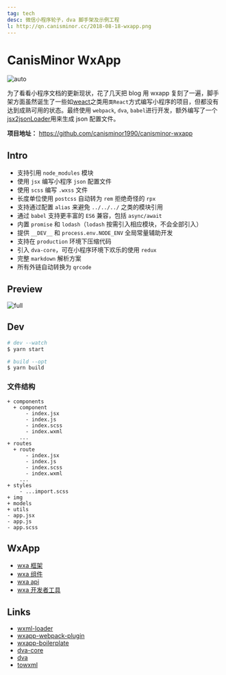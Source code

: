 ```yaml
---
tag: tech
desc: 微信小程序轮子，dva 脚手架及示例工程
l: http://qn.canisminor.cc/2018-08-18-wxapp.png
---
```


# CanisMinor WxApp

![auto](https://img.shields.io/github/release/canisminor1990/canisminor-wxapp.svg)

为了看看小程序文档的更新现状，花了几天把 blog 用 wxapp 复刻了一遍，脚手架方面虽然诞生了一些如[weact](https://github.com/haojy/weact)之类用`类React`方式编写小程序的项目，但都没有达到成熟可用的状态。最终使用 `webpack`, `dva`, `babel`进行开发，额外编写了一个[jsx2jsonLoader](https://github.com/canisminor1990/canisminor-wxapp/blob/master/lib/jsx2jsonLoader.js)用来生成 json 配置文件。

**项目地址：** <https://github.com/canisminor1990/canisminor-wxapp>

## Intro

- 支持引用 `node_modules` 模块
- 使用 `jsx` 编写小程序 `json` 配置文件
- 使用 `scss` 编写 `.wxss` 文件
- 长度单位使用 `postcss` 自动转为 `rem` 拒绝奇怪的 `rpx`
- 支持通过配置 `alias` 来避免 `../../../` 之类的模块引用
- 通过 `babel` 支持更丰富的 `ES6` 兼容，包括 `async/await`
- 内置 `promise` 和 `lodash`（`lodash` 按需引入相应模块，不会全部引入）
- 提供 `__DEV__` 和 `process.env.NODE_ENV` 全局常量辅助开发
- 支持在 `production` 环境下压缩代码
- 引入 `dva-core`，可在小程序环境下欢乐的使用 `redux`
- 完整 `markdown` 解析方案
- 所有外链自动转换为 `qrcode`

## Preview

![full](http://qn.canisminor.cc/2018-03-05-preview.png)

## Dev

```bash
# dev --watch
$ yarn start

# build --opt
$ yarn build
```

### 文件结构

```white
+ components
  + component
	  - index.jsx
	  - index.js
	  - index.scss
	  - index.wxml
	...
+ routes
  + route
	  - index.jsx
	  - index.js
	  - index.scss
	  - index.wxml
	...
+ styles
	- ...import.scss
+ img
+ models
+ utils
- app.jsx
- app.js
- app.scss
```

## WxApp

- [wxa 框架](https://mp.weixin.qq.com/debug/wxadoc/dev/framework/MINA.html)
- [wxa 组件](https://mp.weixin.qq.com/debug/wxadoc/dev/component/)
- [wxa api](https://mp.weixin.qq.com/debug/wxadoc/dev/api/)
- [wxa 开发者工具](https://mp.weixin.qq.com/debug/wxadoc/dev/devtools/download.html)

## Links

- [wxml-loader](https://github.com/Cap32/wxml-loader)
- [wxapp-webpack-plugin](https://github.com/Cap32/wxapp-webpack-plugin)
- [wxapp-boilerplate](https://github.com/cantonjs/wxapp-boilerplate)
- [dva-core](https://github.com/dvajs/dva-core)
- [dva](https://github.com/dvajs/dva)
- [towxml](https://github.com/sbfkcel/towxml)
